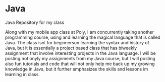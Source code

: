 # Java
Java Repository for my class

Along with my mobile app class at Poly, I am concurrently taking another programming course, using and learning the magical language that is called Java. The class isnt for beginnerson learning the syntax and history of Java, but it is essentially a project based class that has biweekly assignment that involve interesting projects in the Java language. I will be posting not onyly my assignments from my Java course, but I will posting also fun tutorials and code that will not only help me back up my growing knowledge in Java, but it further emphasizes the skills and lessons im learning in class. 

